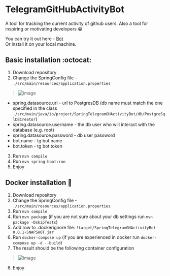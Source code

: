 # TelegramGitHubActivityBot
A tool for tracking the current activity of github users.
Also a tool for inspiring or motivating developers 😁

You can try it out here - [Bot](https://t.me/GitHubActivity_Bot)  
  Or install it on your local machine.

## Basic installation :octocat:
1) Download repository
2) Change the SpringConfig file - `./src/main/resources/application.properties`

>![image](https://user-images.githubusercontent.com/108088982/195593354-2e9b10ff-ded5-4e8a-8746-7f550cef95a6.png)
  - spring.datasource.url - url to PostgresDB (db name must match the one specified in the class      `./src/main/java/io/project/SpringTelegramGHActivityBot/db/PostgreSqlDBCreator`)
  - spring.datasource.username - the db user who will interact with the database (e.g. root)
  - spring.datasource.password - db user password
  - bot.name - tg bot name
  - bot.token - tg bot token
  
  3) Run `mvn compile`
  4) Run `mvn spring-boot:run`
  5) Enjoy
  
 ## Docker installation 🐳
  1) Download repository
  2) Change the SpringConfig file - `./src/main/resources/application.properties`
  3) Run `mvn compile`
  4) Run `mvn package` (if you are not sure about your db settings run `mvn package -DskipTests`)
  5) Add row to .dockerignore file: `!target/SpringTelegramGHActivityBot-0.0.1-SNAPSHOT.jar`
  6) Run `docker-compose up` (if you are experienced in docker run `docker-compose up -d --build`)
  7) The result should be the following container configuration
  
  >![image](https://user-images.githubusercontent.com/108088982/195602010-b6ee9ae5-1349-43c4-83c9-aeb186a059ab.png)
  
  8) Enjoy
